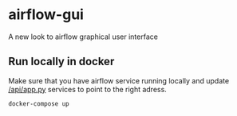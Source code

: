 # airflow-gui
A new look to airflow graphical user interface

## Run locally in docker
Make sure that you have airflow service running locally and update [/api/app.py](/api/app.py) services to point to the right adress.
```
docker-compose up
```
